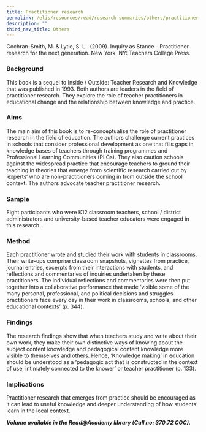 ```yaml
---
title: Practitioner research
permalink: /elis/resources/read/research-summaries/others/practitioner-research/
description: ""
third_nav_title: Others
---
```

Cochran-Smith, M. & Lytle, S. L.  (2009). Inquiry as Stance - Practitioner research for the next generation. New York, NY: Teachers College Press.

### Background

This book is a sequel to Inside / Outside: Teacher Research and Knowledge that was published in 1993. Both authors are leaders in the field of practitioner research. They explore the role of teacher practitioners in educational change and the relationship between knowledge and practice.

### Aims

The main aim of this book is to re-conceptualise the role of practitioner research in the field of education. The authors challenge current practices in schools that consider professional development as one that fills gaps in knowledge bases of teachers through training programmes and Professional Learning Communities (PLCs). They also caution schools against the widespread practice that encourage teachers to ground their teaching in theories that emerge from scientific research carried out by ’experts‘ who are non-practitioners coming in from outside the school context. The authors advocate teacher practitioner research.

### Sample

Eight participants who were K12 classroom teachers, school / district administrators and university-based teacher educators were engaged in this research.

### Method

Each practitioner wrote and studied their work with students in classrooms. Their write-ups comprise classroom snapshots, vignettes from practice, journal entries, excerpts from their interactions with students, and reflections and commentaries of inquiries undertaken by these practitioners. The individual reflections and commentaries were then put together into a collaborative performance that made ‘visible some of the many personal, professional, and political decisions and struggles practitioners face every day in their work in classrooms, schools, and other educational contexts’ (p. 344).

### Findings

The research findings show that when teachers study and write about their own work, they make their own distinctive ways of knowing about the subject content knowledge and pedagogical content knowledge more visible to themselves and others. Hence, ‘Knowledge making’ in education should be understood as a ‘pedagogic act that is constructed in the context of use, intimately connected to the knower’ or teacher practitioner (p. 133).

### Implications

Practitioner research that emerges from practice should be encouraged as it can lead to useful knowledge and deeper understanding of how students’ learn in the local context.


_**Volume available in the Read@Academy library (Call no: 370.72 COC).**_  

